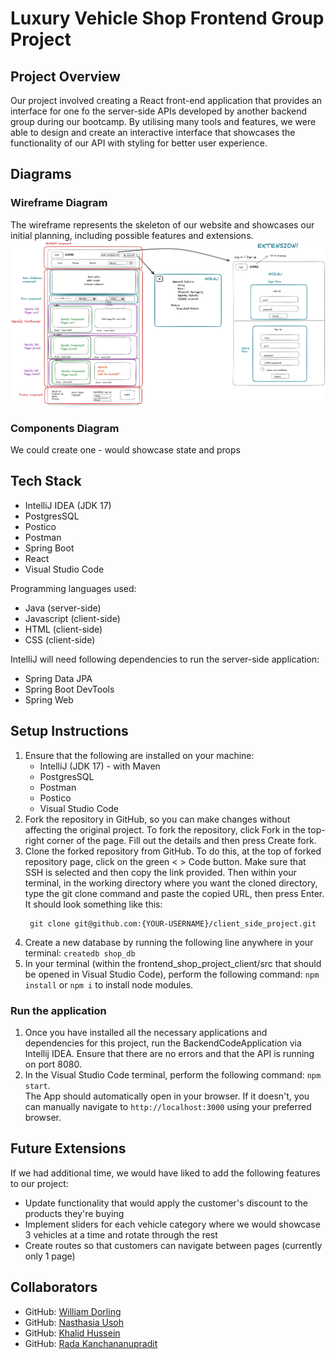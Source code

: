 # Luxury Vehicle Shop Frontend Group Project


## Project Overview
Our project involved creating a React front-end application that provides an interface for one fo the server-side APIs developed by another backend group during our bootcamp.
By utilising many tools and features, we were able to design and create an interactive interface that showcases the functionality of our API with styling for better user experience.


## Diagrams
### Wireframe Diagram
The wireframe represents the skeleton of our website and showcases our initial planning, including possible features and extensions.
![Wireframe diagram](Wireframe.png)

### Components Diagram
We could create one - would showcase state and props


## Tech Stack
* IntelliJ IDEA (JDK 17)
* PostgresSQL
* Postico
* Postman
* Spring Boot
* React
* Visual Studio Code

Programming languages used:
* Java (server-side)
* Javascript (client-side)
* HTML (client-side)
* CSS (client-side)

IntelliJ will need following dependencies to run the server-side application:
* Spring Data JPA
* Spring Boot DevTools
* Spring Web


## Setup Instructions
1. Ensure that the following are installed on your machine:
   * IntelliJ (JDK 17) - with Maven
   * PostgresSQL
   * Postman
   * Postico
   * Visual Studio Code
2. Fork the repository in GitHub, so you can make changes without affecting the original project. To fork the repository, click Fork in the top-right corner of the page. Fill out the details and then press Create fork.
3. Clone the forked repository from GitHub. To do this, at the top of forked repository page, click on the green < > Code button. Make sure that SSH is selected and then copy the link provided. Then within your terminal, in the working directory where you want the cloned directory, type the git clone command and paste the copied URL, then press Enter. It should look something like this:
    <pre><code> git clone git@github.com:{YOUR-USERNAME}/client_side_project.git </code></pre>
4. Create a new database by running the following line anywhere in your terminal: `createdb shop_db`
5. In your terminal (within the frontend_shop_project_client/src that should be opened in Visual Studio Code), perform the following command: `npm install` or `npm i` to install node modules.

### Run the application
1. Once you have installed all the necessary applications and dependencies for this project, run the BackendCodeApplication via Intellij IDEA. Ensure that there are no errors and that the API is running on port 8080.
2. In the Visual Studio Code terminal, perform the following command: `npm start`. <br>
    The App should automatically open in your browser. If it doesn't, you can manually navigate to `http://localhost:3000` using your preferred browser.


## Future Extensions
If we had additional time, we would have liked to add the following features to our project:
* Update functionality that would apply the customer's discount to the products they're buying
* Implement sliders for each vehicle category where we would showcase 3 vehicles at a time and rotate through the rest
* Create routes so that customers can navigate between pages (currently only 1 page)

## Collaborators

- GitHub: [William Dorling](https://github.com/williamdorling)
- GitHub: [Nasthasia Usoh](https://github.com/nasthasiausoh)
- GitHub: [Khalid Hussein](https://github.com/MKADH)
- GitHub: [Rada Kanchananupradit](https://github.com/R08K09)